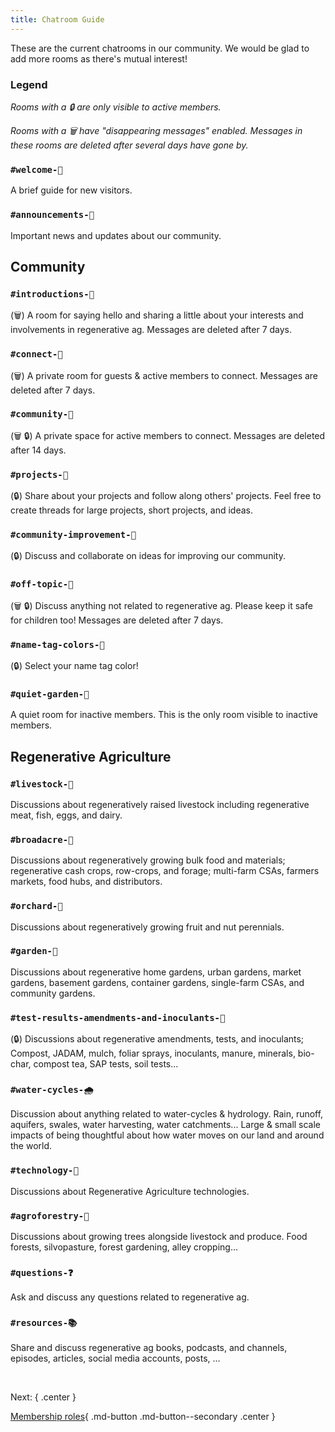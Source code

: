 ```yaml
---
title: Chatroom Guide
---
```


These are the current chatrooms in our community. We would be glad to add more rooms as there's mutual interest!

### Legend
_Rooms with a 🔒 are only visible to active members._

_Rooms with a 🗑 have "disappearing messages" enabled. Messages in these rooms are deleted after several days have gone by._

### **`#welcome-👋`**
A brief guide for new visitors.

### **`#announcements-📢`**
Important news and updates about our community.

## Community

### **`#introductions-🌟`**
(🗑) A room for saying hello and sharing a little about your interests and involvements in regenerative ag. Messages are deleted after 7 days.

### **`#connect-💬`**
(🗑) A private room for guests & active members to connect. Messages are deleted after 7 days.

### **`#community-💞`**
(🗑 🔒) A private space for active members to connect.  Messages are deleted after 14 days.

### **`#projects-📔`**
(🔒) Share about your projects and follow along others' projects. Feel free to create threads for large projects, short projects, and ideas.

### **`#community-improvement-👯`**
(🔒) Discuss and collaborate on ideas for improving our community.

### **`#off-topic-🎨`**
(🗑 🔒) Discuss anything not related to regenerative ag. Please keep it safe for children too! Messages are deleted after 7 days.

### **`#name-tag-colors-🌈`**
(🔒) Select your name tag color!

### **`#quiet-garden-🌷`**
A quiet room for inactive members. This is the only room visible to inactive members.

## Regenerative Agriculture

### **`#livestock-🐷`** 
Discussions about regeneratively raised livestock including regenerative meat, fish, eggs, and dairy.

### **`#broadacre-🌽`**
Discussions about regeneratively growing bulk food and materials; regenerative cash crops, row-crops, and forage; multi-farm CSAs, farmers markets, food hubs, and distributors.

### **`#orchard-🍏`**
Discussions about regeneratively growing fruit and nut perennials.

### **`#garden-🍅`**
Discussions about regenerative home gardens, urban gardens, market gardens, basement gardens, container gardens, single-farm CSAs, and community gardens.

### **`#test-results-amendments-and-inoculants-🦠`** 
(🔒) Discussions about regenerative amendments, tests, and inoculants; Compost, JADAM, mulch, foliar sprays, inoculants, manure, minerals, bio-char, compost tea, SAP tests, soil tests...

### **`#water-cycles-🌧`** 
Discussion about anything related to water-cycles & hydrology.  Rain, runoff, aquifers, swales, water harvesting, water catchments... Large & small scale impacts of being thoughtful about how water moves on our land and around the world.

### **`#technology-🚜`**
Discussions about Regenerative Agriculture technologies.

### **`#agroforestry-🌳`**
Discussions about growing trees alongside livestock and produce. Food forests, silvopasture, forest gardening, alley cropping...

### **`#questions-❓`**
Ask and discuss any questions related to regenerative ag.

### **`#resources-📚`**
Share and discuss regenerative ag books, podcasts, and channels, episodes, articles, social media accounts, posts, ...

&nbsp;

Next:
{ .center }

[Membership roles](roles.md){ .md-button .md-button--secondary .center }